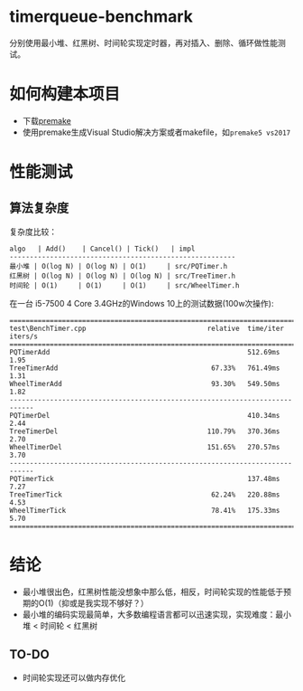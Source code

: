 # timerqueue-benchmark

分别使用最小堆、红黑树、时间轮实现定时器，再对插入、删除、循环做性能测试。


# 如何构建本项目

* 下载[premake](https://premake.github.io/download.html#v5)
* 使用premake生成Visual Studio解决方案或者makefile，如`premake5 vs2017`


# 性能测试

## 算法复杂度

复杂度比较：

```
algo   | Add()    | Cancel() | Tick()   | impl
--------------------------------------------------------
最小堆 | O(log N) | O(log N) | O(1)     | src/PQTimer.h
红黑树 | O(log N) | O(log N) | O(log N) | src/TreeTimer.h
时间轮 | O(1)     | O(1)     | O(1)     | src/WheelTimer.h
```


在一台 i5-7500 4 Core 3.4GHz的Windows 10上的测试数据(100w次操作): 

```
============================================================================
test\BenchTimer.cpp                              relative  time/iter  iters/s
============================================================================
PQTimerAdd                                                 512.69ms     1.95
TreeTimerAdd                                      67.33%   761.49ms     1.31
WheelTimerAdd                                     93.30%   549.50ms     1.82
----------------------------------------------------------------------------
PQTimerDel                                                 410.34ms     2.44
TreeTimerDel                                     110.79%   370.36ms     2.70
WheelTimerDel                                    151.65%   270.57ms     3.70
----------------------------------------------------------------------------
PQTimerTick                                                137.48ms     7.27
TreeTimerTick                                     62.24%   220.88ms     4.53
WheelTimerTick                                    78.41%   175.33ms     5.70
============================================================================
```


# 结论
 
* 最小堆很出色，红黑树性能没想象中那么低，相反，时间轮实现的性能低于预期的O(1)（抑或是我实现不够好？）
* 最小堆的编码实现最简单，大多数编程语言都可以迅速实现，实现难度：最小堆 < 时间轮 < 红黑树

## TO-DO

* 时间轮实现还可以做内存优化
